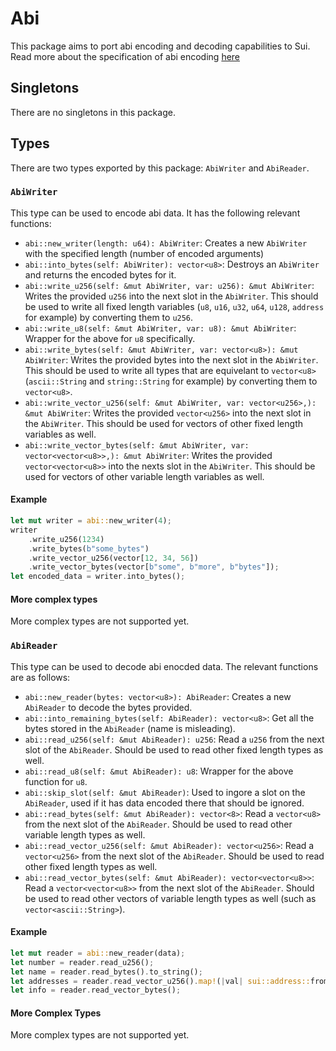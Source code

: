 # Abi

This package aims to port abi encoding and decoding capabilities to Sui. Read more about the specification of abi encoding [here](https://docs.soliditylang.org/en/develop/abi-spec.html#formal-specification-of-the-encoding)

## Singletons

There are no singletons in this package.

## Types

There are two types exported by this package: `AbiWriter` and `AbiReader`.

### `AbiWriter`

This type can be used to encode abi data. It has the following relevant functions:
- `abi::new_writer(length: u64): AbiWriter`: Creates a new `AbiWriter` with the specified length (number of encoded arguments)
- `abi::into_bytes(self: AbiWriter): vector<u8>`: Destroys an `AbiWriter` and returns the encoded bytes for it.
- `abi::write_u256(self: &mut AbiWriter, var: u256): &mut AbiWriter`: Writes the provided `u256` into the next slot in the `AbiWriter`. This should be used to write all fixed length variables (`u8`, `u16`, `u32`, `u64`, `u128`, `address` for example) by converting them to `u256`.
- `abi::write_u8(self: &mut AbiWriter, var: u8): &mut AbiWriter`: Wrapper for the above for `u8` specifically.
- `abi::write_bytes(self: &mut AbiWriter, var: vector<u8>): &mut AbiWriter`: Writes the provided bytes into the next slot in the `AbiWriter`. This should be used to write all types that are equivelant to `vector<u8>` (`ascii::String` and `string::String` for example) by converting them to `vector<u8>`.
- `abi::write_vector_u256(self: &mut AbiWriter, var: vector<u256>,): &mut AbiWriter`: Writes the provided `vector<u256>` into the next slot in the  `AbiWriter`. This should be used for vectors of other fixed length variables as well.
- `abi::write_vector_bytes(self: &mut AbiWriter, var: vector<vector<u8>>,): &mut AbiWriter`: Writes the provided `vector<vector<u8>>` into the nexts slot in the `AbiWriter`. This should be used for vectors of other variable length variables as well.

#### Example
```rust
let mut writer = abi::new_writer(4);
writer
    .write_u256(1234)
    .write_bytes(b"some_bytes")
    .write_vector_u256(vector[12, 34, 56])
    .write_vector_bytes(vector[b"some", b"more", b"bytes"]);
let encoded_data = writer.into_bytes();
```

#### More complex types
More complex types are not supported yet.

### `AbiReader`

This type can be used to decode abi enocded data. The relevant functions are as follows:
- `abi::new_reader(bytes: vector<u8>): AbiReader`: Creates a new `AbiReader` to decode the bytes provided.
- `abi::into_remaining_bytes(self: AbiReader): vector<u8>`: Get all the bytes stored in the `AbiReader` (name is misleading).
- `abi::read_u256(self: &mut AbiReader): u256`: Read a `u256` from the next slot of the `AbiReader`. Should be used to read other fixed length types as well. 
- `abi::read_u8(self: &mut AbiReader): u8`: Wrapper for the above function for `u8`.
- `abi::skip_slot(self: &mut AbiReader)`: Used to ingore a slot on the `AbiReader`, used if it has data encoded there that should be ignored.
- `abi::read_bytes(self: &mut AbiReader): vector<8>`: Read a `vector<u8>` from the next slot of the `AbiReader`. Should be used to read other variable length types as well.
- `abi::read_vector_u256(self: &mut AbiReader): vector<u256>`: Read a `vector<u256>` from the next slot of the `AbiReader`. Should be used to read other fixed length types as well.
- `abi::read_vector_bytes(self: &mut AbiReader): vector<vector<u8>>`: Read a `vector<vector<u8>>` from the next slot of the `AbiReader`. Should be used to read other vectors of variable length types as well (such as `vector<ascii::String>`).

#### Example
```rust
let mut reader = abi::new_reader(data);
let number = reader.read_u256();
let name = reader.read_bytes().to_string();
let addresses = reader.read_vector_u256().map!(|val| sui::address::from_u256(val));
let info = reader.read_vector_bytes();
```

#### More Complex Types

More complex types are not supported yet.
